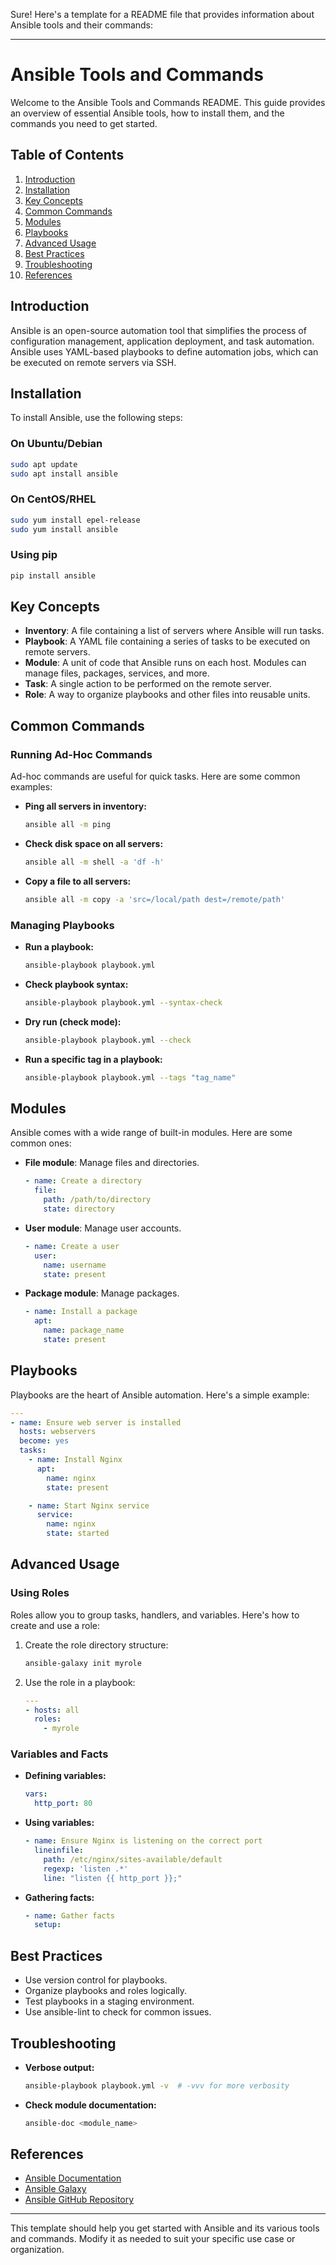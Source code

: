 Sure! Here's a template for a README file that provides information about Ansible tools and their commands:

---

# Ansible Tools and Commands

Welcome to the Ansible Tools and Commands README. This guide provides an overview of essential Ansible tools, how to install them, and the commands you need to get started.

## Table of Contents

1. [Introduction](#introduction)
2. [Installation](#installation)
3. [Key Concepts](#key-concepts)
4. [Common Commands](#common-commands)
5. [Modules](#modules)
6. [Playbooks](#playbooks)
7. [Advanced Usage](#advanced-usage)
8. [Best Practices](#best-practices)
9. [Troubleshooting](#troubleshooting)
10. [References](#references)

## Introduction

Ansible is an open-source automation tool that simplifies the process of configuration management, application deployment, and task automation. Ansible uses YAML-based playbooks to define automation jobs, which can be executed on remote servers via SSH.

## Installation

To install Ansible, use the following steps:

### On Ubuntu/Debian

```bash
sudo apt update
sudo apt install ansible
```

### On CentOS/RHEL

```bash
sudo yum install epel-release
sudo yum install ansible
```

### Using pip

```bash
pip install ansible
```

## Key Concepts

- **Inventory**: A file containing a list of servers where Ansible will run tasks.
- **Playbook**: A YAML file containing a series of tasks to be executed on remote servers.
- **Module**: A unit of code that Ansible runs on each host. Modules can manage files, packages, services, and more.
- **Task**: A single action to be performed on the remote server.
- **Role**: A way to organize playbooks and other files into reusable units.

## Common Commands

### Running Ad-Hoc Commands

Ad-hoc commands are useful for quick tasks. Here are some common examples:

- **Ping all servers in inventory:**

  ```bash
  ansible all -m ping
  ```

- **Check disk space on all servers:**

  ```bash
  ansible all -m shell -a 'df -h'
  ```

- **Copy a file to all servers:**

  ```bash
  ansible all -m copy -a 'src=/local/path dest=/remote/path'
  ```

### Managing Playbooks

- **Run a playbook:**

  ```bash
  ansible-playbook playbook.yml
  ```

- **Check playbook syntax:**

  ```bash
  ansible-playbook playbook.yml --syntax-check
  ```

- **Dry run (check mode):**

  ```bash
  ansible-playbook playbook.yml --check
  ```

- **Run a specific tag in a playbook:**

  ```bash
  ansible-playbook playbook.yml --tags "tag_name"
  ```

## Modules

Ansible comes with a wide range of built-in modules. Here are some common ones:

- **File module**: Manage files and directories.

  ```yaml
  - name: Create a directory
    file:
      path: /path/to/directory
      state: directory
  ```

- **User module**: Manage user accounts.

  ```yaml
  - name: Create a user
    user:
      name: username
      state: present
  ```

- **Package module**: Manage packages.

  ```yaml
  - name: Install a package
    apt:
      name: package_name
      state: present
  ```

## Playbooks

Playbooks are the heart of Ansible automation. Here's a simple example:

```yaml
---
- name: Ensure web server is installed
  hosts: webservers
  become: yes
  tasks:
    - name: Install Nginx
      apt:
        name: nginx
        state: present

    - name: Start Nginx service
      service:
        name: nginx
        state: started
```

## Advanced Usage

### Using Roles

Roles allow you to group tasks, handlers, and variables. Here's how to create and use a role:

1. Create the role directory structure:

   ```bash
   ansible-galaxy init myrole
   ```

2. Use the role in a playbook:

   ```yaml
   ---
   - hosts: all
     roles:
       - myrole
   ```

### Variables and Facts

- **Defining variables:**

  ```yaml
  vars:
    http_port: 80
  ```

- **Using variables:**

  ```yaml
  - name: Ensure Nginx is listening on the correct port
    lineinfile:
      path: /etc/nginx/sites-available/default
      regexp: 'listen .*'
      line: "listen {{ http_port }};"
  ```

- **Gathering facts:**

  ```yaml
  - name: Gather facts
    setup:
  ```

## Best Practices

- Use version control for playbooks.
- Organize playbooks and roles logically.
- Test playbooks in a staging environment.
- Use ansible-lint to check for common issues.

## Troubleshooting

- **Verbose output:**

  ```bash
  ansible-playbook playbook.yml -v  # -vvv for more verbosity
  ```

- **Check module documentation:**

  ```bash
  ansible-doc <module_name>
  ```

## References

- [Ansible Documentation](https://docs.ansible.com/)
- [Ansible Galaxy](https://galaxy.ansible.com/)
- [Ansible GitHub Repository](https://github.com/ansible/ansible)

---

This template should help you get started with Ansible and its various tools and commands. Modify it as needed to suit your specific use case or organization.